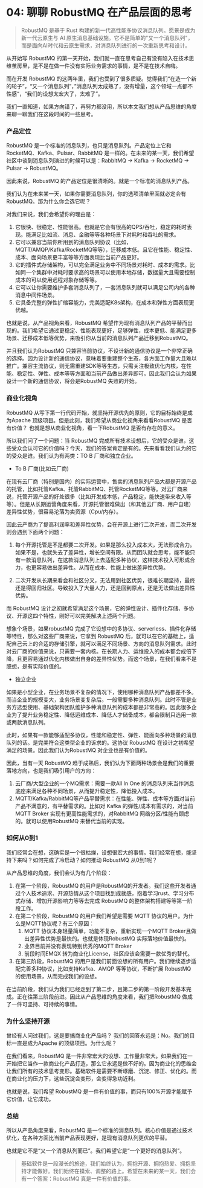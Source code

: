 # 04: 聊聊 RobustMQ 在产品层面的思考

> RobustMQ 是基于 Rust 构建的新一代高性能多协议消息队列。愿景是成为新一代云原生与 AI 原生消息基础设施。它不是简单的"又一个消息队列"，而是面向AI时代和云原生需求，对消息队列进行的一次重新思考和设计。

从开始写 RobustMQ 的第一天开始，我们就一直在思考自己有没有陷入在技术思维茧房里，是不是在做一件没有实际业务需求的事情，是不是在技术自嗨。

而在开发 RobustMQ 的这两年里，我们也受到了很多质疑。觉得我们“在造一个新的轮子”，“又一个消息队列”，”消息队列太成熟了，没有增量，这个领域一点都不性感“，“我们的设想太宏大了，太难了”。

我们一直知道，如果方向错了，再努力都没用，所以本文我们想从产品思维的角度来聊一聊我们在这段时间的一些思考。

### 产品定位

RobustMQ 是一个标准的消息队列，也只是消息队列。产品定位上它和RocketMQ、Kafka、Pulsar、RabbitMQ 是一样的。在未来的某一天，我们希望社区中谈到消息队列演进的时候可以是：RabbitMQ -> Kafka -> RocketMQ -> Pulsar -> RobustMQ。

因此来说，RobustMQ 的产品定位是很清晰的。就是一个标准的消息队列产品。

我们认为在未来某一天，如果你需要消息队列，你的选项清单里面就必定会有RobustMQ。那为什么你会选它呢？

对我们来说，我们会希望你的理由是：
1. 它很快、很稳定、性能很高。也就是它会有很高的QPS/吞吐，稳定的耗时表现。能满足比如流、消息、金融等等各种场景下对耗时和吞吐的需求。
2. 它可以兼容当前你所用到的消息队列协议（比如，MQTT/AMQP/Kafka/RocketMQ等等），迁移成本低。且它在性能、稳定性、成本、面向场景更丰富等等方面表现比当前产品更好。
3. 它的插件式存储架构，可以完全满足业务中不同场景对耗时、成本的需求。比如同一个集群中对耗时要求高的场景可以使用本地存储，数据量大且需要控制成本的可以使用远程对象存储等等。
4. 它可以让你需要维护多套消息队列了，一套消息队列就可以满足公司内的各种消息中间件场景。
5. 它具备完整的弹性扩缩容能力，完美适配K8s架构，在成本和弹性方面表现更优越。

也就是说，从产品视角来看，RobustMQ 希望作为现有消息队列产品的平替而出现的。我们希望它通过更稳定、性能表现更好，足够弹性，成本更低、能满足更多场景、迁移成本低等优势，来吸引你从当前的消息队列产品迁移到RobustMQ。

并且我们认为RobustMQ 只兼容当前协议，不设计新的通信协议是一个非常正确的选择。因为设计新的通信协议，意味着要重建整个生态，各方面工作量大且难以推广。兼容主流协议，则无需重建SDK等等生态，只需关注极致优化内核，在性能、稳定性、弹性、成本等等方面和当前产品做出差异即可。因此我们会认为如果设计一个新的通信协议，将会是RobustMQ 失败的开始。

### 商业化视角
RobustMQ 从写下第一行代码开始，就坚持开源优先的原则，它的目标始终是成为Apache 顶级项目。但是此刻，我们希望从商业化视角来看看RobustMQ 是否有价值？ 也就是想从商业化视角，看一下RobustMQ 是否有存在的意义。

所以我们问了一个问题：当 RobustMQ 完成所有技术设想后，它的受众是谁，这些受众会认可它的价值吗？今天，我们的答案肯定是有的。先来看看我们认为的它的受众是谁。我们认为有两类：TO B 厂商和独立企业。

- To B 厂商(比如云厂商)

在现有云厂商（特别是国内）的实际运营中，售卖的消息队列产品大都是开源产品的托管，比如托管Kafka、托管RabbitMQ、托管RocketMQ等等。对云厂商来说，托管开源产品的好处很多（比如开发成本低，产品稳定，能快速带来收入等等）。但是从长期运营角度来看，开源托管很难做出（和其他云厂商、用户自建）差异性优势，很容易沦落为卖资源（Cpu/内存）。

因此云产商为了提高利润率和差异性优势，会在开源上进行二次开发，而二次开发则会遇到下面两个问题：
1. 每个开源托管是不是都要二次开发。如果是那么投入成本大，无法形成合力。如果不是，也就失去了差异性，增长空间有限。从而团队就会思考，能不能只有一款消息队列，在这款消息队列上去适配多种协议，这样技术投入可形成合力，也更容易做出差异性。从而在成本、性能上做出差异性优势。
   
2. 二次开发从长期来看会和社区分叉，无法用到社区优势，很难长期坚持，最终还是得回归社区。导致投入了大量人力，还是回到原点，还是无法做出差异性优势。

而 RobustMQ 设计之初就希望满足这个场景，它的弹性设计、插件化存储、多协议、开源这四个特性，刚好可以完美解决上述两个问题。

想象个场景，如果robustMQ 完成了它设想中的多协议、serverless、插件化存储等特性，那么对这些厂商来说，它拿到 RobustMQ 后，就可以在它的基础上，适配自己云上的合适的存储引擎，就可以满足不同场景、方向的消息队列需求。此时对云厂商的价值来说，只需要一套内核。在长期人力、运维投入的成本都会成倍下降，且更容易通过优化内核做出自身的差异性优势。而这个场景，在我们看来不是臆想，是有实际价值的。

- 独立企业

如果是小型企业，在业务场景不复杂的情况下，使用哪种消息队列产品都差不多。而当企业的规模变大，业务场景变复杂后。一般需要多种消息队列。此时不管是业务方选型使用、基础架构团队维护多种消息队列的成本都是非常高的。因此很多企业为了提升业务稳定性、降低运维成本、降低人才储备成本，都会限制只选用一款或两款消息队列。

此时，如果有一款能够适配多协议，性能和稳定性、弹性、能面向多种场景的消息队列的话。是完美符合这类型企业的诉求的。这协议 RobustMQ 在设计之初希望满足的场景。因此我们认为RobustMQ 对企业也是有价值的。

因此，当有一天 RobustMQ 趋于成熟后，我们认为下面两种场景会是我们的重要落地方向，也是我们吸引用户的方向：
1. 云厂商/大型企业的一个MQ需求：需要一款All In One 的消息队列来当作消息底座来满足各种不同场景，从而提升稳定性，降低投入成本。
2. MQTT/Kafka/RabbitMQ等产品平替需求：在性能、弹性、成本等方面对当前产品不满意的，有平替需求的。比如对 Kafka 的弹性/成本有需求的，对当前MQTT Broker 实现有更高性能需求的，对RabbitMQ 网络分区/性能有顾虑的。就可以使用RobustMQ 来替代当前的实现。

### 如何从0到1
我们经常会在想，这确实是一个很枯燥，设想很宏大的事情。我们经常在想，能坚持下来吗？如何完成了冷启动？如何推动 RobustMQ 从0到1呢？

从产品思维的角度，我们会认为有几个阶段：
1. 在第一个阶段，RobustMQ 的用户是RobustMQ的开发者。我们这些开发者通过个人技术追求、开源热情从这个项目找到成就感，抱着学习rust、学习分布式存储、增加开源影响力等等去完成 RobustMQ 的整体架构搭建等等第一阶段工作。
2. 在第二个阶段，RobustMQ 的用户我们希望是需要 MQTT 协议的用户。为什么是MQTT协议呢？有三个原因：
   1. MQTT 协议本身轻量简单，功能不复杂，重新实现一个MQTT Broker且做出差异性优势是最快的。也就是体现RobustMQ 实际落地价值最快的。
   2. 业界目前并没有表现特别优秀的MQTT Broker
   3. 前段时间EMQX 转为商业化License，社区应该会需要一款优秀的替代。
3. 在第三阶段，RobustMQ 的用户是我们前面设想的所有用户。我们继续逐步适配完善多种协议，比如支持Kafka、AMQP 等等协议，不断扩展 RobustMQ 的使用场景，从而完成我们的设想。

在当前阶段，我们认为我们已经走到了第二步，且第二步的第一阶段开发基本完成。正在往第三阶段前进。因此从产品思维的角度来看，我们把RobustMQ 做成了一件可坚持、可持续的事情。

### 为什么坚持开源
曾经有人问过我们，这是要搞商业化产品吗？ 我们的回答永远是：No。我们的目标一直是成为Apache 的顶级项目。为什么呢？

在我们看来，RobustMQ 是一件非常宏大的设想、工作量非常大。如果我们在一开始把它当作一款商业化产品打造，那么它永远是做不好的。因为商业化的思维会让我们所有的技术思考变形。基础软件是需要不断琢磨、沉淀、修正、优化的。而在商业化的压力下，这些沉淀会变形，会变得急功近利。

也就是说，我们希望 RobustMQ 是一件有价值的事，而只有100%开源才能赋予它价值，让它成功。

### 总结
所以从产品角度来看，RobustMQ 是一个标准的消息队列。核心价值是通过技术优化，在各种方面比当前产品表现更好，是现有消息队列更优的平替。

也就是它不是“又一个消息队列而已”。我们希望它是“一个更好的消息队列”。

> 基础软件是一段漫长的旅途，我们始终认为，拥抱开源、拥抱热爱、拥抱坚持才能做好。我们始终在摸索、调整的路上。希望在未来的某一天，我们会有一个答案：RobustMQ 真是一件有价值的事。

